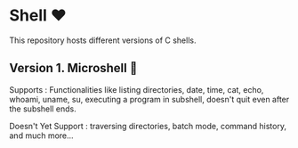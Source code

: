 # Shell ❤

This repository hosts different versions of C shells.

## Version 1. Microshell 🐣
Supports : Functionalities like listing directories, date, time, cat, echo, whoami, uname, su, executing a program in subshell, doesn't quit even after the subshell ends.

Doesn't Yet Support : traversing directories, batch mode, command history, and much more...
